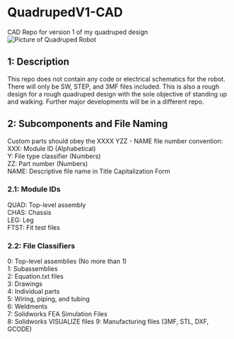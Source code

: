 # QuadrupedV1-CAD
CAD Repo for version 1 of my quadruped design  
![Picture of Quadruped Robot]([http://url/to/img.png](https://github.com/timxuti/QuadrupedV1-CAD/blob/main/0.%20Project%20Documents/1.%20Images/Quadruped%20V1.jpg))

## 1: Description
This repo does not contain any code or electrical schematics for the robot. There will only be SW, STEP, and 3MF files included. This is also a rough design for a rough quadruped design with the sole objective of standing up and walking. Further major developments will be in a different repo.

## 2: Subcomponents and File Naming
Custom parts should obey the XXXX YZZ - NAME file number convention:  
XXX: Module ID (Alphabetical)  
Y: File type classifier (Numbers)  
ZZ: Part number (Numbers)  
NAME: Descriptive file name in Title Capitalization Form  

### 2.1: Module IDs
QUAD: Top-level assembly  
CHAS: Chassis  
LEG: Leg  
FTST: Fit test files  

### 2.2: File Classifiers
0: Top-level assemblies (No more than 1)  
1: Subassemblies  
2: Equation.txt files  
3: Drawings  
4: Individual parts  
5: Wiring, piping, and tubing  
6: Weldments  
7: Solidworks FEA Simulation Files  
8: Solidworks VISUALIZE files
9: Manufacturing files (3MF, STL, DXF, GCODE)  
